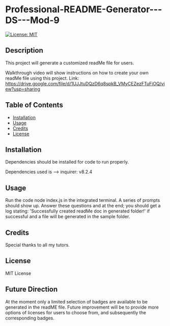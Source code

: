 # Professional-README-Generator---DS---Mod-9

[![License: MIT](https://img.shields.io/badge/License-MIT-yellow.svg)](https://opensource.org/licenses/MIT)

## Description

This project will generate a customized readMe file for users.

Walkthrough video will show instructions on how to create your own readMe file using this project.
Link: https://drive.google.com/file/d/1UJJtuDQzD6q8spkB_VMyCEZezFTuFiOQ/view?usp=sharing

## Table of Contents

- [Installation](#installation)
- [Usage](#usage)
- [Credits](#credits)
- [License](#license)

## Installation

Dependencies should be installed for code to run properly.

Dependencies used is --> inquirer: v8.2.4

## Usage

Run the code node index.js in the integrated terminal. A series of prompts should show up. Answer these questions and at the end; you should get a log stating: 'Successfully created readMe doc in generated folder!' if successful and a file will be generated in the sample folder.

## Credits

Special thanks to all my tutors.

## License

MIT License

## Future Direction

At the moment only a limited selection of badges are available to be generated in the readME file. Future improvement will be to provide more options of licenses for users to choose from, and subsequently the corresponding badges.
